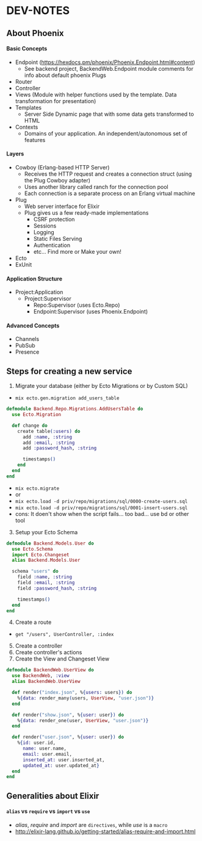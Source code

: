 # DEV-NOTES

## About Phoenix

#### Basic Concepts

- Endpoint (https://hexdocs.pm/phoenix/Phoenix.Endpoint.html#content)
  - See backend project, BackendWeb.Endpoint module comments for info about default phoenix Plugs
- Router
- Controller
- Views (Module with helper functions used by the template. Data transformation for presentation)
- Templates
  - Server Side Dynamic page that with some data gets transformed to HTML
- Contexts
  - Domains of your application. An independent/autonomous set of features

#### Layers

- Cowboy (Erlang-based HTTP Server)
  - Receives the HTTP request and creates a connection struct (using the Plug Cowboy adapter)
  - Uses another library called ranch for the connection pool
  - Each connection is a separate process on an Erlang virtual machine
- Plug
  - Web server interface for Elixir
  - Plug gives us a few ready-made implementations
    - CSRF protection
    - Sessions
    - Logging
    - Static Files Serving
    - Authentication
    - etc... Find more or Make your own!
- Ecto
- ExUnit

#### Application Structure

- Project:Application
  - Project:Supervisor
    - Repo:Supervisor (uses Ecto.Repo)
    - Endpoint:Supervisor (uses Phoenix.Endpoint)

#### Advanced Concepts

- Channels
- PubSub
- Presence

## Steps for creating a new service

1. Migrate your database (either by Ecto Migrations or by Custom SQL)
  - `mix ecto.gen.migration add_users_table`
  ```elixir
  defmodule Backend.Repo.Migrations.AddUsersTable do
    use Ecto.Migration

    def change do
      create table(:users) do
        add :name, :string
        add :email, :string
        add :password_hash, :string

        timestamps()
      end
    end
  end
  ```
  - `mix ecto.migrate`
  - or
  - `mix ecto.load -d priv/repo/migrations/sql/0000-create-users.sql`
  - `mix ecto.load -d priv/repo/migrations/sql/0001-insert-users.sql`
  - cons: It doen't show when the script fails... too bad... use bd or other tool

3. Setup your Ecto Schema
  ```elixir
  defmodule Backend.Models.User do
    use Ecto.Schema
    import Ecto.Changeset
    alias Backend.Models.User

    schema "users" do
      field :name, :string
      field :email, :string
      field :password_hash, :string

      timestamps()
    end
  end
  ```

4. Create a route
  - `get "/users", UserController, :index`

5. Create a controller
6. Create controller's actions
7. Create the View and Changeset View
  ```elixir
  defmodule BackendWeb.UserView do
    use BackendWeb, :view
    alias BackendWeb.UserView

    def render("index.json", %{users: users}) do
      %{data: render_many(users, UserView, "user.json")}
    end

    def render("show.json", %{user: user}) do
      %{data: render_one(user, UserView, "user.json")}
    end

    def render("user.json", %{user: user}) do
      %{id: user.id,
        name: user.name,
        email: user.email,
        inserted_at: user.inserted_at,
        updated_at: user.updated_at}
    end
  end
  ```

## Generalities about Elixir

#### `alias` vs `require` vs `import` vs `use`

  - *alias*, *require* and *import* are `directives`, while *use* is a `macro`
  - http://elixir-lang.github.io/getting-started/alias-require-and-import.html
